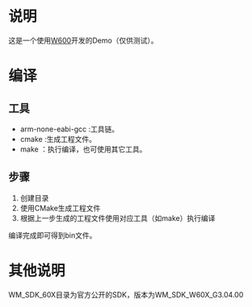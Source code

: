 # 说明

这是一个使用[W600](https://www.winnermicro.com/html/1/156/158/497.html)开发的Demo（仅供测试）。

# 编译

## 工具

- arm-none-eabi-gcc :工具链。
- cmake :生成工程文件。
- make ：执行编译，也可使用其它工具。

## 步骤

1. 创建目录
2. 使用CMake生成工程文件
3. 根据上一步生成的工程文件使用对应工具（如make）执行编译

编译完成即可得到bin文件。

# 其他说明

WM_SDK_60X目录为官方公开的SDK，版本为WM_SDK_W60X_G3.04.00

